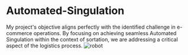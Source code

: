 # Automated-Singulation
My project's objective aligns perfectly with the identified challenge in e-commerce operations. By focusing on achieving seamless Automated Singulation within the context of sortation, we are addressing a critical aspect of the logistics process. 
![robot](https://github.com/sumi0811/Automated-Singulation/assets/109609423/e8a6df65-dc7f-4707-9803-7cd28705e82c)
